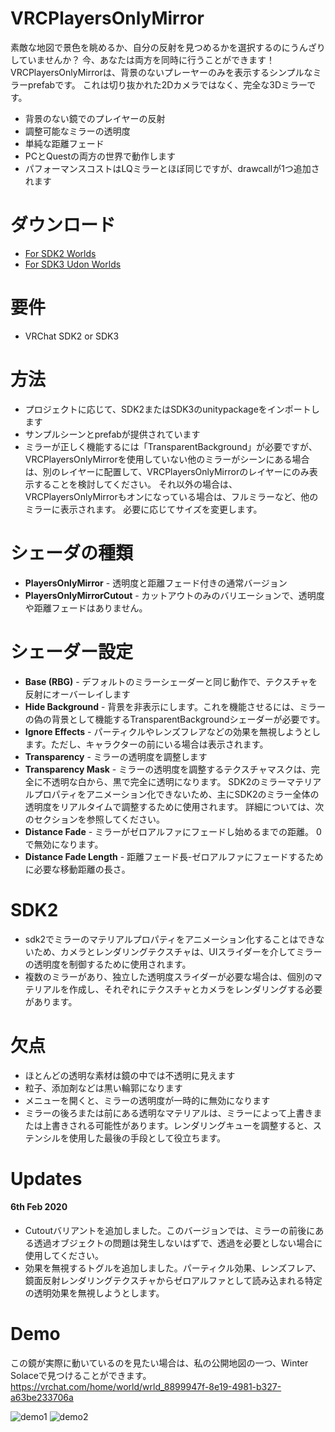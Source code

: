 # VRCPlayersOnlyMirror

素敵な地図で景色を眺めるか、自分の反射を見つめるかを選択するのにうんざりしていませんか？ 今、あなたは両方を同時に行うことができます！
VRCPlayersOnlyMirrorは、背景のないプレーヤーのみを表示するシンプルなミラーprefabです。
これは切り抜かれた2Dカメラではなく、完全な3Dミラーです。

  - 背景のない鏡でのプレイヤーの反射
  - 調整可能なミラーの透明度
  - 単純な距離フェード
  - PCとQuestの両方の世界で動作します
  - パフォーマンスコストはLQミラーとほぼ同じですが、drawcallが1つ追加されます

# ダウンロード
  - [For SDK2 Worlds](https://github.com/acertainbluecat/VRCPlayersOnlyMirror/releases/download/v0.1.2/VRCPlayersOnlyMirrorSDK2_v0.1.2.unitypackage)
  - [For SDK3 Udon Worlds](https://github.com/acertainbluecat/VRCPlayersOnlyMirror/releases/download/v0.1.2/VRCPlayersOnlyMirrorSDK3_v0.1.2.unitypackage)

# 要件
  - VRChat SDK2 or SDK3

# 方法

  - プロジェクトに応じて、SDK2またはSDK3のunitypackageをインポートします
  - サンプルシーンとprefabが提供されています
  - ミラーが正しく機能するには「TransparentBackground」が必要ですが、VRCPlayersOnlyMirrorを使用していない他のミラーがシーンにある場合は、別のレイヤーに配置して、VRCPlayersOnlyMirrorのレイヤーにのみ表示することを検討してください。 それ以外の場合は、VRCPlayersOnlyMirrorもオンになっている場合は、フルミラーなど、他のミラーに表示されます。 必要に応じてサイズを変更します。

# シェーダの種類

  - **PlayersOnlyMirror** - 透明度と距離フェード付きの通常バージョン
  - **PlayersOnlyMirrorCutout** - カットアウトのみのバリエーションで、透明度や距離フェードはありません。

# シェーダー設定

  - **Base (RBG)** - デフォルトのミラーシェーダーと同じ動作で、テクスチャを反射にオーバーレイします 
  - **Hide Background** - 背景を非表示にします。これを機能させるには、ミラーの偽の背景として機能するTransparentBackgroundシェーダーが必要です。 
  - **Ignore Effects** - パーティクルやレンズフレアなどの効果を無視しようとします。ただし、キャラクターの前にいる場合は表示されます。
  - **Transparency** - ミラーの透明度を調整します 
  - **Transparency Mask** - ミラーの透明度を調整するテクスチャマスクは、完全に不透明な白から、黒で完全に透明になります。 SDK2のミラーマテリアルプロパティをアニメーション化できないため、主にSDK2のミラー全体の透明度をリアルタイムで調整するために使用されます。 詳細については、次のセクションを参照してください。 
  - **Distance Fade** - ミラーがゼロアルファにフェードし始めるまでの距離。 0で無効になります。 
  - **Distance Fade Length** - 距離フェード長-ゼロアルファにフェードするために必要な移動距離の長さ。 

# SDK2

  - sdk2でミラーのマテリアルプロパティをアニメーション化することはできないため、カメラとレンダリングテクスチャは、UIスライダーを介してミラーの透明度を制御するために使用されます。
  - 複数のミラーがあり、独立した透明度スライダーが必要な場合は、個別のマテリアルを作成し、それぞれにテクスチャとカメラをレンダリングする必要があります。

# 欠点
  
  - ほとんどの透明な素材は鏡の中では不透明に見えます
  - 粒子、添加剤などは黒い輪郭になります
  - メニューを開くと、ミラーの透明度が一時的に無効になります 
  - ミラーの後ろまたは前にある透明なマテリアルは、ミラーによって上書きまたは上書きされる可能性があります。レンダリングキューを調整すると、ステンシルを使用した最後の手段として役立ちます。

# Updates

#### 6th Feb 2020

  - Cutoutバリアントを追加しました。このバージョンでは、ミラーの前後にある透過オブジェクトの問題は発生しないはずで、透過を必要としない場合に使用してください。  
  - 効果を無視するトグルを追加しました。パーティクル効果、レンズフレア、鏡面反射レンダリングテクスチャからゼロアルファとして読み込まれる特定の透明効果を無視しようとします。

# Demo

この鏡が実際に動いているのを見たい場合は、私の公開地図の一つ、Winter Solaceで見つけることができます。 
https://vrchat.com/home/world/wrld_8899947f-8e19-4981-b327-a63be233706a

![demo1](https://nyanpa.su/i/MKH21bPq.jpg)
![demo2](https://nyanpa.su/i/gEzZ1bQD.jpg)